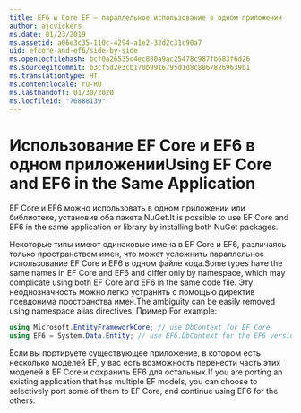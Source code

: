 ```yaml
---
title: EF6 и Core EF — параллельное использование в одном приложении
author: ajcvickers
ms.date: 01/23/2019
ms.assetid: a06e3c35-110c-4294-a1e2-32d2c31c90a7
uid: efcore-and-ef6/side-by-side
ms.openlocfilehash: bcf0a26535c4ec880a9ac25478c987fb683f6d26
ms.sourcegitcommit: b3cf5d2e3cb170b9916795d1d8c88678269639b1
ms.translationtype: HT
ms.contentlocale: ru-RU
ms.lasthandoff: 01/30/2020
ms.locfileid: "76888139"
---
```

# <a name="using-ef-core-and-ef6-in-the-same-application"></a><span data-ttu-id="b3f16-102">Использование EF Core и EF6 в одном приложении</span><span class="sxs-lookup"><span data-stu-id="b3f16-102">Using EF Core and EF6 in the Same Application</span></span>

<span data-ttu-id="b3f16-103">EF Core и EF6 можно использовать в одном приложении или библиотеке, установив оба пакета NuGet.</span><span class="sxs-lookup"><span data-stu-id="b3f16-103">It is possible to use EF Core and EF6 in the same application or library by installing both NuGet packages.</span></span>

<span data-ttu-id="b3f16-104">Некоторые типы имеют одинаковые имена в EF Core и EF6, различаясь только пространством имен, что может усложнить параллельное использование EF Core и EF6 в одном файле кода.</span><span class="sxs-lookup"><span data-stu-id="b3f16-104">Some types have the same names in EF Core and EF6 and differ only by namespace, which may complicate using both EF Core and EF6 in the same code file.</span></span> <span data-ttu-id="b3f16-105">Эту неоднозначность можно легко устранить с помощью директив псевдонима пространства имен.</span><span class="sxs-lookup"><span data-stu-id="b3f16-105">The ambiguity can be easily removed using namespace alias directives.</span></span> <span data-ttu-id="b3f16-106">Пример:</span><span class="sxs-lookup"><span data-stu-id="b3f16-106">For example:</span></span>

``` csharp
using Microsoft.EntityFrameworkCore; // use DbContext for EF Core
using EF6 = System.Data.Entity; // use EF6.DbContext for the EF6 version
```

<span data-ttu-id="b3f16-107">Если вы портируете существующее приложение, в котором есть несколько моделей EF, у вас есть возможность перенести часть этих моделей в EF Core и сохранить EF6 для остальных.</span><span class="sxs-lookup"><span data-stu-id="b3f16-107">If you are porting an existing application that has multiple EF models, you can choose to selectively port some of them to EF Core, and continue using EF6 for the others.</span></span>
